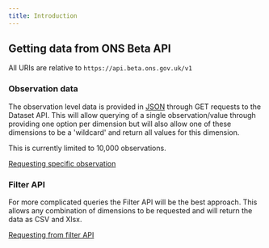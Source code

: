 ```yaml
---
title: Introduction
---
```


## Getting data from ONS Beta API

All URIs are relative to `https://api.beta.ons.gov.uk/v1`

### Observation data
The observation level data is provided in [JSON](https://www.w3schools.com/js/js_json_intro.asp) through GET requests to the Dataset API. This will allow querying of a single observation/value through providing one option per dimension but will also allow one of these dimensions to be a 'wildcard' and return all values for this dimension. 

This is currently limited to 10,000 observations.

[Requesting specific observation](observations)


### Filter API
For more complicated queries the Filter API will be the best approach. This allows any combination of dimensions to be requested and will return the data as CSV and Xlsx.

[Requesting from filter API](filters)